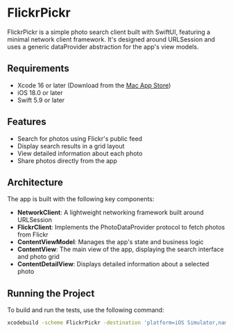 # FlickrPickr

FlickrPickr is a simple photo search client built with SwiftUI, featuring a minimal network client framework. It's designed around URLSession and uses a generic dataProvider abstraction for the app's view models.

## Requirements

- Xcode 16 or later (Download from the [Mac App Store](https://apps.apple.com/us/app/xcode/id497799835?mt=12))
- iOS 18.0 or later
- Swift 5.9 or later

## Features

- Search for photos using Flickr's public feed
- Display search results in a grid layout
- View detailed information about each photo
- Share photos directly from the app

## Architecture

The app is built with the following key components:

- **NetworkClient**: A lightweight networking framework built around URLSession
- **FlickrClient**: Implements the PhotoDataProvider protocol to fetch photos from Flickr
- **ContentViewModel**: Manages the app's state and business logic
- **ContentView**: The main view of the app, displaying the search interface and photo grid
- **ContentDetailView**: Displays detailed information about a selected photo

## Running the Project

To build and run the tests, use the following command:

```bash
xcodebuild -scheme FlickrPickr -destination 'platform=iOS Simulator,name=iPhone 16 Pro' test